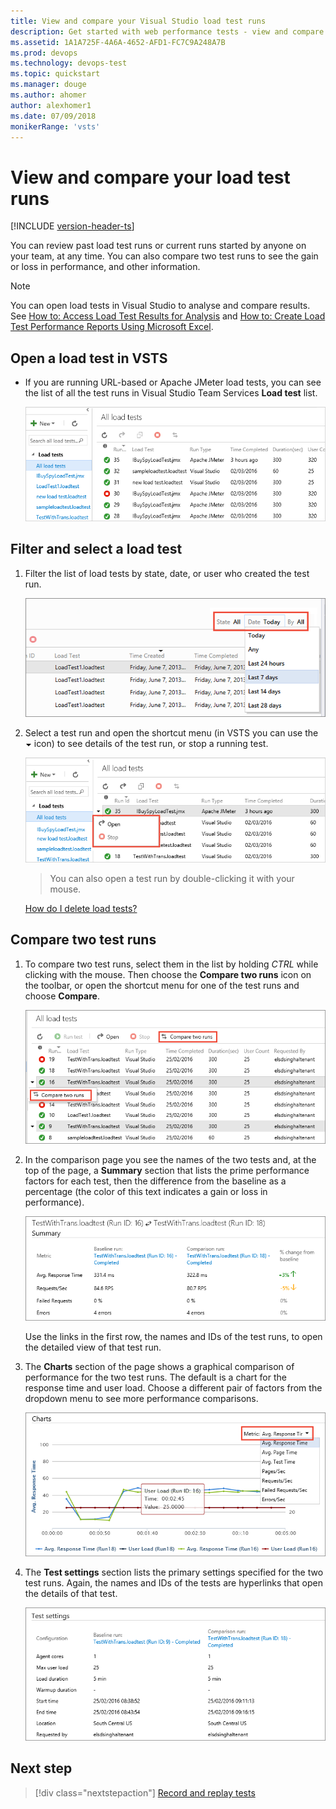 ```yaml
---
title: View and compare your Visual Studio load test runs 
description: Get started with web performance tests - view and compare your load test runs using the features of the Test hub in Microsoft VSTS
ms.assetid: 1A1A725F-4A6A-4652-AFD1-FC7C9A248A7B
ms.prod: devops
ms.technology: devops-test
ms.topic: quickstart
ms.manager: douge
ms.author: ahomer
author: alexhomer1
ms.date: 07/09/2018
monikerRange: 'vsts'
---
```


# View and compare your load test runs

[!INCLUDE [version-header-ts](../_shared/version-header-ts.md)] 

You can review past load test runs or current runs started by 
anyone on your team, at any time. You can also compare two
test runs to see the gain or loss in performance, and other
information.

<a name="openvs"></a>

> [!NOTE]
> You can open load tests in Visual Studio to analyse and compare results.
> See [How to: Access Load Test Results for Analysis](https://docs.microsoft.com/en-gb/visualstudio/test/how-to-access-load-test-results-for-analysis)
> and [How to: Create Load Test Performance Reports Using Microsoft Excel](https://docs.microsoft.com/en-us/visualstudio/test/how-to-create-load-test-performance-reports-using-microsoft-excel).

<a name="opents"></a>
## Open a load test in VSTS

* If you are running URL-based or Apache JMeter load tests, you
  can see the list of all the test runs in Visual Studio Team
  Services **Load test** list. 

  ![List of load test runs in VSTS](_img/performance-reports/LoadTestViewListTS.png)

<a name="filterselect"></a>
## Filter and select a load test

1. Filter the list of  load tests by state, date, or user who created the test run.

   ![Filter load test runs by state, date, or user](_img/performance-reports/LoadTestFilterView.png)

1. Select a test run and open the shortcut menu (in VSTS you can
   use the ![down arrow](_img/performance-reports/LoadTestListMenu-icon.png) 
   icon) to see details of the test run, or stop a running test. 

   ![Shortcut menu commands for a test run](_img/performance-reports/LoadTestListShortcutMenu.png)

   >You can also open a test run by double-clicking it with your mouse.
   
   [How do I delete load tests?](reference-qa.md#deletetests)   

<a name="comparetests"></a>
## Compare two test runs

1. To compare two test runs, select them in the list by
   holding _CTRL_ while clicking with the mouse. Then choose
   the **Compare two runs** icon on the toolbar, or open the shortcut
   menu for one of the test runs and choose **Compare**.

   ![Comparing two test runs](_img/performance-reports/LoadTestSelectTwoCompare.png)

1. In the comparison page you see the names of the two tests
   and, at the top of the page, a **Summary** section that lists
   the prime performance factors for each test, then the difference
   from the baseline as a percentage (the color of this text 
   indicates a gain or loss in performance).  

   ![The Summary section of the test run comparison page](_img/performance-reports/LoadTestCompareSummaryView.png)

   Use the links in the first row, the names and IDs of the test
   runs, to open the detailed view of that test run.

1. The **Charts** section of the page shows a graphical comparison
   of performance for the two test runs. The default is a chart for
   the response time and user load. Choose a different pair of factors
   from the dropdown menu to see more performance comparisons.

   ![The Charts section of the test run comparison page](_img/performance-reports/LoadTestCompareChartsView.png)

1. The **Test settings** section lists the primary settings 
   specified for the two test runs. Again, the names and IDs
   of the tests are hyperlinks that open the details of that test.

   ![The Test Settings section of the test run comparison page](_img/performance-reports/LoadTestCompareTestSettings.png)

## Next step

> [!div class="nextstepaction"]
> [Record and replay tests](record-and-replay-cloud-load-tests.md)
